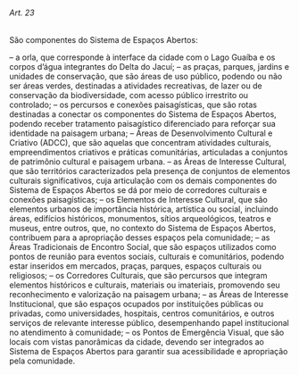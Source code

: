
###### Art. 23
São componentes do Sistema de Espaços Abertos:

– a orla, que corresponde à interface da cidade com o Lago Guaíba e os corpos d’água integrantes do Delta do Jacuí;
– as praças, parques, jardins e unidades de conservação, que são áreas de uso público, podendo ou não ser áreas verdes, destinadas a atividades recreativas, de lazer ou de conservação da biodiversidade, com acesso público irrestrito ou controlado;
– os percursos e conexões paisagísticas, que são rotas destinadas a conectar os componentes do Sistema de Espaços Abertos, podendo receber tratamento paisagístico diferenciado para reforçar sua identidade na paisagem urbana;
– Áreas de Desenvolvimento Cultural e Criativo (ADCC), que são aquelas que concentram atividades culturais, empreendimentos criativos e práticas comunitárias, articuladas a conjuntos de patrimônio cultural e paisagem urbana.
– as Áreas de Interesse Cultural, que são territórios caracterizados pela presença de conjuntos de elementos culturais significativos, cuja articulação com os demais componentes do Sistema de Espaços Abertos se dá por meio de corredores culturais e conexões paisagísticas;
– os Elementos de Interesse Cultural, que são elementos urbanos de importância histórica, artística ou social, incluindo áreas, edifícios históricos, monumentos, sítios arqueológicos, teatros e museus, entre outros, que, no contexto do Sistema de Espaços Abertos, contribuem para a apropriação desses espaços pela comunidade;
– as Áreas Tradicionais de Encontro Social, que são espaços utilizados como pontos de reunião para eventos sociais, culturais e comunitários, podendo estar inseridos em mercados, praças, parques, espaços culturais ou religiosos;
– os Corredores Culturais, que são percursos que integram elementos históricos e culturais, materiais ou imateriais, promovendo seu reconhecimento e valorização na paisagem urbana;
– as Áreas de Interesse Institucional, que são espaços ocupados por instituições públicas ou privadas, como universidades, hospitais, centros comunitários, e outros serviços de relevante interesse público, desempenhando papel institucional no atendimento à comunidade;
– os Pontos de Emergência Visual, que são locais com vistas panorâmicas da cidade, devendo ser integrados ao Sistema de Espaços Abertos para garantir sua acessibilidade e apropriação pela comunidade.
